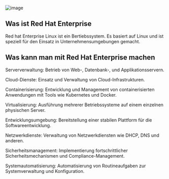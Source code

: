 ![image](https://github.com/JimHefti/Redhat-Enterpise-94/assets/160615771/3b219424-0d00-4ca7-8acf-c57be54c7bf9)

## Was ist Red Hat Enterprise 
Red hat Enterprise Linux ist ein Bertiebssystem. Es basiert auf Linux und ist speziell für den Einsatz in Unternehmensumgebungen gemacht.

## Was kann man mit Red Hat Enterprise machen

Serververwaltung: Betrieb von Web-, Datenbank-, und Applikationsservern.

Cloud-Dienste: Einsatz und Verwaltung von Cloud-Infrastrukturen.

Containerisierung: Entwicklung und Management von containerisierten Anwendungen mit Tools wie Kubernetes und Docker.

Virtualisierung: Ausführung mehrerer Betriebssysteme auf einem einzelnen physischen Server.

Entwicklungsumgebung: Bereitstellung einer stabilen Plattform für die Softwareentwicklung.

Netzwerkdienste: Verwaltung von Netzwerkdiensten wie DHCP, DNS und anderen.

Sicherheitsmanagement: Implementierung fortschrittlicher Sicherheitsmechanismen und Compliance-Management.

Systemautomatisierung: Automatisierung von Routineaufgaben zur Systemverwaltung und Konfiguration.



